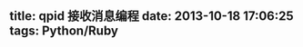 title: qpid 接收消息编程
date: 2013-10-18 17:06:25
tags: Python/Ruby
---


	
		
	
	
		
	

		
	
		
	
	
		
	
	
		
	

		
	
		
	
	
		
	
	
		
	

		
	
		
	
	
		
	
	
		
	

		
	
		
	